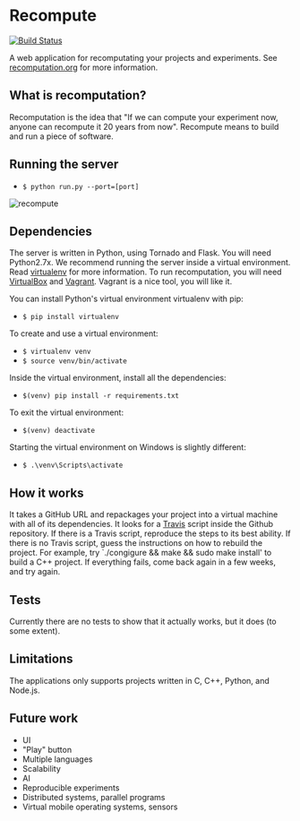 # Recompute

[![Build Status](https://travis-ci.org/cjw-charleswu/Recompute.svg?branch=master)](https://travis-ci.org/cjw-charleswu/Recompute)

A web application for recomputating your projects and experiments. See [recomputation.org](http://www.recomputation.org/) for more information.

## What is recomputation?

Recomputation is the idea that "If we can compute your experiment now, anyone can recompute it 20 years from now".
Recompute means to build and run a piece of software.

## Running the server

- `$ python run.py --port=[port]`

![recompute](https://raw.github.com/cjw-charleswu/Recompute/master/images/recompute.png)

## Dependencies

The server is written in Python, using Tornado and Flask. You will need Python2.7x. We recommend running the server
inside a virtual environment. Read [virtualenv](http://docs.python-guide.org/en/latest/dev/virtualenvs/) for more information.
To run recomputation, you will need [VirtualBox](https://www.virtualbox.org/) and [Vagrant](https://www.vagrantup.com/).
Vagrant is a nice tool, you will like it.

You can install Python's virtual environment virtualenv with pip:

- `$ pip install virtualenv`

To create and use a virtual environment:

- `$ virtualenv venv`
- `$ source venv/bin/activate`

Inside the virtual environment, install all the dependencies:

- `$(venv) pip install -r requirements.txt`

To exit the virtual environment:

- `$(venv) deactivate`

Starting the virtual environment on Windows is slightly different:

- `$ .\venv\Scripts\activate`

## How it works

It takes a GitHub URL and repackages your project into a virtual machine with all of its dependencies.
It looks for a [Travis](https://travis-ci.org/) script inside the Github repository. If there is a Travis script,
reproduce the steps to its best ability. If there is no Travis script, guess the instructions on how to rebuild the project.
For example, try `./congigure && make && sudo make install' to build a C++ project. If everything fails, come back again
in a few weeks, and try again.

## Tests

Currently there are no tests to show that it actually works, but it does (to some extent).

## Limitations

The applications only supports projects written in C, C++, Python, and Node.js.

## Future work

- UI
- "Play" button
- Multiple languages
- Scalability
- AI
- Reproducible experiments
- Distributed systems, parallel programs
- Virtual mobile operating systems, sensors
